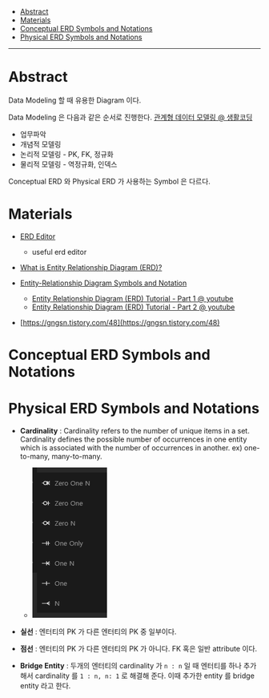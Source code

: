 - [Abstract](#abstract)
- [Materials](#materials)
- [Conceptual ERD Symbols and Notations](#conceptual-erd-symbols-and-notations)
- [Physical ERD Symbols and Notations](#physical-erd-symbols-and-notations)

----

# Abstract

Data Modeling 할 때 유용한 Diagram 이다.

Data Modeling 은 다음과 같은 순서로 진행한다. [관계형 데이터 모델링 @ 생활코딩](https://opentutorials.org/course/3883)

* 업무파악
* 개념적 모델링
* 논리적 모델링 - PK, FK, 정규화
* 물리적 모델링 - 역정규화, 인덱스

Conceptual ERD 와 Physical ERD 가 사용하는 Symbol 은 다르다.

# Materials

* [ERD Editor](https://marketplace.visualstudio.com/items?itemName=dineug.vuerd-vscode)
  * useful erd editor

* [What is Entity Relationship Diagram (ERD)?](https://www.visual-paradigm.com/guide/data-modeling/what-is-entity-relationship-diagram/)
* [Entity-Relationship Diagram Symbols and Notation](https://www.lucidchart.com/pages/ER-diagram-symbols-and-meaning)
  * [Entity Relationship Diagram (ERD) Tutorial - Part 1 @ youtube](https://www.youtube.com/watch?v=QpdhBUYk7Kk)
  * [Entity Relationship Diagram (ERD) Tutorial - Part 2 @ youtube](https://www.youtube.com/watch?v=-CuY5ADwn24)
* [https://gngsn.tistory.com/48](https://gngsn.tistory.com/48)

# Conceptual ERD Symbols and Notations

# Physical ERD Symbols and Notations

* **Cardinality** : Cardinality refers to the number of unique items in a set. Cardinality defines the possible number of occurrences in one entity which is associated with the number of occurrences in another. ex) one-to-many, many-to-many.
  * ![](crowfeet.png)

* **실선** : 엔터티의 PK 가 다른 엔터티의 PK 중 일부이다.
* **점선** : 엔터티의 PK 가 다른 엔터티의 PK 가 아니다. FK 혹은 일반 attribute 이다.

* **Bridge Entity** : 두개의 엔터티의 cardinality 가 `n : n` 일 때 엔터티를 하나 추가해서 cardinality 를 `1 : n, n: 1` 로 해결해 준다. 이때 추가한 entity 를 bridge entity 라고 한다.
  